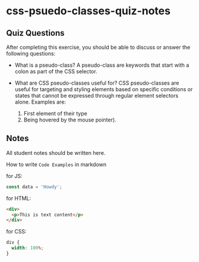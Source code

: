 # css-psuedo-classes-quiz-notes

## Quiz Questions

After completing this exercise, you should be able to discuss or answer the following questions:

- What is a pseudo-class?
  A pseudo-class are keywords that start with a colon as part of the CSS selector.

- What are CSS pseudo-classes useful for?
  CSS pseudo-classes are useful for targeting and styling elements based on specific conditions or states that cannot be expressed through regular element selectors alone. Examples are:

  1. First element of their type
  2. Being hovered by the mouse pointer).

## Notes

All student notes should be written here.

How to write `Code Examples` in markdown

for JS:

```javascript
const data = 'Howdy';
```

for HTML:

```html
<div>
  <p>This is text content</p>
</div>
```

for CSS:

```css
div {
  width: 100%;
}
```

